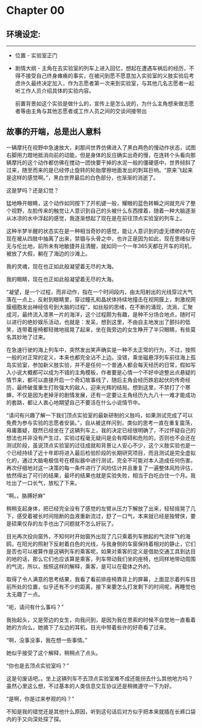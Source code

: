 # Chapter 00

## 环境设定:

---

* 位置 - 实验室正门

* 剧情大纲 - 主角在去实验室的列车上进入回忆，想起在遭遇车祸后的经历，不得不接受自己终身瘫痪的事实，在被问到愿不愿意加入实验室的义肢实验后考虑许久最终决定加入，作为志愿者第一次来到实验室，与其他几名志愿者一起听工作人员介绍具体的实验内容。

  前置背景如这个实验是做什么的，宣传上是怎么说的，为什么主角想来做志愿者等由主角与其他志愿者或工作人员之间的交谈间接带出



## 故事的开端，总是出人意料

一辆摩托在视野中急速放大，刹那间世界仿佛进入了黑白两色的慢动作状态，试图右脚用力蹬地抵消向前的动能，但是身体的反应确实出奇的慢，在连转个头看向那辆摩托的这个动作都仿佛在搅动一团快要干掉的水泥一般的僵硬感中，世界倾斜了过来，随至而来的是已经停止旋转的轮胎摩擦地面发出的刺耳巨响。“原来飞起来是这样的感觉啊。”，黑白世界最后的白色部分，也渐渐的消逝了。

这是梦吗？还是幻觉？

猛地睁开眼睛，这个动作如同按下了开机键一般，耀眼的蓝色转瞬之间就充斥了整个视野，左脸传来的触觉让人意识到自己的头被什么东西撑着，随着一种大脑逐渐从冰凉的水中浮起的感觉，我逐渐想起了现在是在前往顶点实验室的列车上。

这种半梦半醒的状态实在是一种相当奇妙的感觉，能让人意识到的虚无缥缈的存在现在被从四肢中抽离了出来，禁锢与头骨之中，也许正是因为如此，现在思绪似乎无与伦比地，前所未有地敏捷并且清醒，就如同一个一年365天都在开车的司机，被放了大假，躺在了海边的沙滩上。

我的灵魂，现在也正如此般凝望着无尽的大海。

我的眼睛，现在也正如此般凝望着无尽的大海。

“凝望，是一个过程，而非动作，指在一个时间段内，由太阳射出的光线穿过大气落在一点上，反射到眼睛里，穿过瞳孔和晶状体持续地撞击在视网膜上，刺激视网膜细胞发出神经信号到大脑的过程”，如丝般的思绪，在不断的涌现，流淌，汇聚成河，最终流入漆黑一片的海洋，这个过程颇为有趣，是种不分场合地点，随时可以进行的绝妙娱乐活动，也就是：发呆，想到这里，不由自主地发出了颤抖的低笑，连带着座椅都轻微地摇晃了起来，坐在我旁边的女生睁开了半只眼睛，有些莫名其妙地了过来。

在急速行驶的海上列车中，突然发出笑声确实是一种不太正常的行为，不过，按照一般的对正常的定义，本来也都完全沾不上边。没错，乘坐磁悬浮列车前往海上孤岛实验室，参加新义肢实验，并不是任何一个普通人都会每天经历的日常，假如写入小说大概都可以成为不错的主角模板，作者要是心情一个不好中途整出点悬疑的情节来，都可以直接开启一个奇幻故事线了，随后主角会经历跌宕起伏的传奇经历，最终破茧重生打败强大的敌人，迎来光辉的结局。想到这里，不禁打了个寒蝉，不仅是因为老掉牙的剧情发展，还有一定要让主角经历九九八十一难才能成功的套路，都让人衷心地期望自己不要活在什么小说情节中。

“请问有兴趣了解一下我们顶点实验室的最新研制的义肢吗，如果测试完成了可以免费为参与实验的志愿者安装。”，自从被这样问到，类似的思考一直在重复震荡，毋庸置疑，既然已经坐在了这辆列车上，我的决定已经很明确了，不过怀疑自己的想法也并非没有产生过，实验过程毫无疑问是会有障碍和危险的，否则也不会还在测试阶段，虽说顶点实验室的过往成就和背景让人安心不少，这个义肢实验也是一个已经持续了近十年即将进入最后检验阶段的长期研究项目，而且测试是完全虚拟化的，通过大脑电极信号在模拟器中进行测试，完全不可能对本人造成任何伤害。再次仔细地对这一决策的每一条件进行了风险估计并且重复了一遍整体风险评估，依然得出了可行的结果，最坏的结果也就是实验失败，相当于白吃白住一个月。我吐出了一口长气，放松了下来。

“啊。。胳膊好麻”

稍稍支起身体，把已经完全没有了感觉的左臂从压力下解放了出来，轻轻摇晃了几下，感受着被长时间阻断的血液重新流过，舒了一口气，本来就已经是独臂侠，要是硕果仅存的左手也出了问题就不怎么好玩了。

目光再次投向窗外，不知何时开始窗外出现了几只乘着列车掀起的气流伴飞的海鸥，在阳光的照射下反射着白色的光线，与我身侧的车窗保持着相对的静止，它们是否也可以被算作是这辆列车的乘客呢，如果对乘客的定义是借助交通工具到达目的地的话，那么它们也应该算是乘客，列车带动我们坐的座椅，也同样地带动周围的气流，所以，按照这样的解释，乘客，是可以在载体之外的。

取得了令人满意的思考结果，我看了看前排座椅靠背上的屏幕，上面显示着列车目前所处的位置，似乎还有不少的距离，接下来要怎么打发剩下的时间呢，再睡觉也太无趣了一点。

“呃，请问有什么事吗？”

我抬起头，又是旁边的女生，向我问到，是因为我在思索的时候不自觉地一直看着她的方向么，她摘下了左边的耳机，目光中带着些许的好奇看了过来。

“啊，没事没事，我在想一些事情。”

她似乎接受了这个解释，稍稍点了点头。

“你也是去顶点实验室吗？”

这是句废话吧。。坐上这辆列车不去顶点实验室难不成还能拐去什么其他地方吗？虽然心里这么想，不过基本的人类信息交互协议还是稍微遵守一下为好。

“是啊，你是过来参观的吗？”

不知是我的错觉还是其他什么原因，听到这句话后对方似乎把本来就插在长裤口袋内的手又向深处探了探。